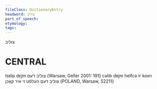 ```yaml
---
fileClass: DictionaryEntry
headword: צוליב
part_of_speech: 
etymology: 
tags: 
---
```

צוליב

CENTRAL
========

tsᵻlip dɛjm צוליב דעם {Warsaw, Geller 2001: 191}
cəlib dejm helfcə ir koxn צוליב דעם העלפֿט זי איר קאָכן {POLAND, Warsaw, 52211}
